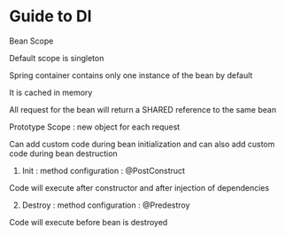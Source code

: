# Guide to DI

Bean Scope 

Default scope is singleton

Spring container contains only one instance of the bean by default

It is cached in memory

All request for the bean will return a SHARED reference to the same bean

Prototype Scope : new object for each request

Can add custom code during bean initialization and can also add custom code during bean destruction

1. Init : method configuration : @PostConstruct 

Code will execute after constructor and after injection of dependencies

2. Destroy : method configuration : @Predestroy

Code will execute before bean is destroyed




